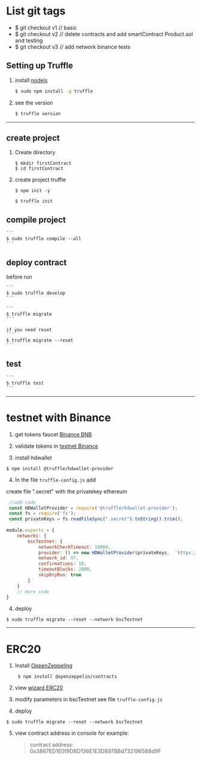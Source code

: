# List git tags 
 -  $ git checkout v1  // basic
 -  $ git checkout v2  // delete contracts and add smartContract Product.sol and testing
 -  $ git checkout v3  // add network binance tests

## Setting up Truffle
1. install [nodejs](https://nodejs.org/en/)

    ```sh
    $ sudo npm install -g truffle
    ```

2. see the version
    ```sh
    $ truffle version
    ```
 ___

## create project

1. Create directory
    ```
    $ mkdir firstContract
    $ cd firstContract
    ```
2. create project truffle

    ```
    $ npm init -y
    ```

    ```
    $ truffle init
    ```

## compile project
    ```
    $ sudo truffle compile --all
    ```

## deploy contract  
   before run
   
    ```
    $ sudo truffle develop
    ```

    ```
    $ truffle migrate
    ```

    if you need reset 
    ```
    $ truffle migrate --reset
    ```

##  test
    ```
    $ truffle test
    ```

---
# testnet with Binance
1. get tokens faucet [Binance BNB](https://testnet.binance.org/faucet-smart)

2. validate tokens in [testnet Binance](https://testnet.bscscan.com/)

3. install hdwallet
```
$ npm install @truffle/hdwallet-provider
```

4. In the file `truffle-config.js` add

create file ".secret" with the privatekey ethereum 

```js
 //add code
 const HDWalletProvider = require('@truffle/hdwallet-provider');
 const fs = require('fs');
 const privateKeys = fs.readFileSync(".secret").toString().trim();
 
module.exports = {
    networks: {
        bscTestnet: {
            networkCheckTimeout: 10000, 
            provider: () => new HDWalletProvider(privateKeys,  `https://data-seed-prebsc-1-s1.binance.org:8545/`),
            network_id: 97,     
            confirmations: 10,
            timeoutBlocks: 2000,  
            skipDryRun: true
        }
    }
    // more code
}
```

4. deploy 
```
$ sudo truffle migrate --reset --network bscTestnet
```
---
# ERC20
1. Install [OppenZeppeling](https://docs.openzeppelin.com/contracts/4.x/)
   ```
    $ npm install @openzeppelin/contracts
   ```
2. view [wizard ERC20](https://wizard.openzeppelin.com/)
3. modify parameters in bscTestnet see file `truffle-config.js`

4. deploy 
```
$ sudo truffle migrate --reset --network bscTestnet
```
5. view contract address in console for example:
   > contract address:    0x3867ED1E0f9DBD136E1E3D897BBd732196588d9F
